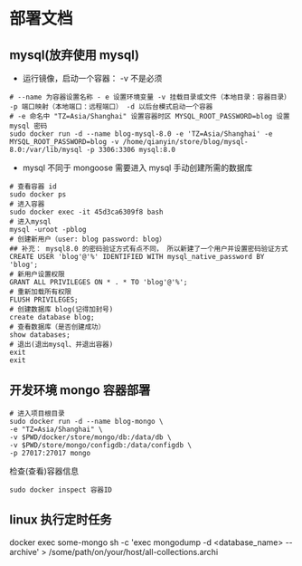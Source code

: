 # 部署文档

## mysql(放弃使用 mysql)

- 运行镜像，启动一个容器： -v 不是必须

```shell
# --name 为容器设置名称 - e 设置环境变量 -v 挂载目录或文件（本地目录：容器目录） -p 端口映射（本地端口：远程端口） -d 以后台模式启动一个容器
# -e 命名中 "TZ=Asia/Shanghai" 设置容器时区 MYSQL_ROOT_PASSWORD=blog 设置 mysql 密码
sudo docker run -d --name blog-mysql-8.0 -e 'TZ=Asia/Shanghai' -e MYSQL_ROOT_PASSWORD=blog -v /home/qianyin/store/blog/mysql-8.0:/var/lib/mysql -p 3306:3306 mysql:8.0
```

- mysql 不同于 mongoose 需要进入 mysql 手动创建所需的数据库

```shell
# 查看容器 id
sudo docker ps
# 进入容器
sudo docker exec -it 45d3ca6309f8 bash
# 进入mysql
mysql -uroot -pblog
# 创建新用户（user: blog password: blog）
## 补充： mysql8.0 的密码验证方式有点不同， 所以新建了一个用户并设置密码验证方式
CREATE USER 'blog'@'%' IDENTIFIED WITH mysql_native_password BY 'blog';
# 新用户设置权限
GRANT ALL PRIVILEGES ON * . * TO 'blog'@'%';
# 重新加载所有权限
FLUSH PRIVILEGES;
# 创建数据库 blog(记得加封号)
create database blog;
# 查看数据库（是否创建成功）
show databases;
# 退出(退出mysql、并退出容器)
exit
exit
```

## 开发环境 mongo 容器部署

```shell
# 进入项目根目录
sudo docker run -d --name blog-mongo \
-e "TZ=Asia/Shanghai" \
-v $PWD/docker/store/mongo/db:/data/db \
-v $PWD/store/mongo/configdb:/data/configdb \
-p 27017:27017 mongo
```

检查(查看)容器信息

```shell
sudo docker inspect 容器ID
```

## linux 执行定时任务

docker exec some-mongo sh -c 'exec mongodump -d <database_name> --archive' > /some/path/on/your/host/all-collections.archi
